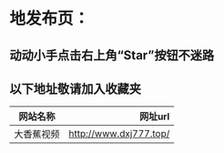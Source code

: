 
 
 
# 地发布页：

## 动动小手点击右上角“Star”按钮不迷路
## 以下地址敬请加入收藏夹 
网站名称|网址url
---|---:
大香蕉视频|http://www.dxj777.top/|





